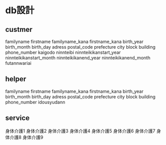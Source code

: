 # db設計
## custmer
familyname
firstname
familyname_kana
firstname_kana
birth_year
birth_month
birth_day
adress
postal_code
prefecture
city
block
building
phone_number
kaigodo
ninnteibi
ninnteikikanstart_year
ninnteikikanstart_month
ninnteikikanend_year
ninnteikikanend_month
futannwariai

## helper
familyname
firstname
familyname_kana
firstname_kana
birth_year
birth_month
birth_day
adress
postal_code
prefecture
city
block
building
phone_number
idousyudann

## service
身体介護1
身体介護2
身体介護3
身体介護4
身体介護5
身体介護6
身体介護7
身体介護8
身体介護9
